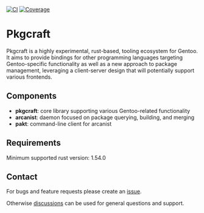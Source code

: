 [![CI](https://github.com/pkgcraft/pkgcraft/workflows/test/badge.svg)](https://github.com/pkgcraft/pkgcraft/actions/workflows/test.yml)
[![Coverage](https://codecov.io/gh/pkgcraft/pkgcraft/branch/main/graph/badge.svg)](https://codecov.io/gh/pkgcraft/pkgcraft)

# Pkgcraft

Pkgcraft is a highly experimental, rust-based, tooling ecosystem for Gentoo. It
aims to provide bindings for other programming languages targeting
Gentoo-specific functionality as well as a new approach to package management,
leveraging a client-server design that will potentially support various
frontends.

## Components

- **pkgcraft**: core library supporting various Gentoo-related functionality
- **arcanist**: daemon focused on package querying, building, and merging
- **pakt**: command-line client for arcanist

## Requirements

Minimum supported rust version: 1.54.0

## Contact

For bugs and feature requests please create an [issue][1].

Otherwise [discussions][2] can be used for general questions and support.

[1]: <https://github.com/pkgcraft/pkgcraft/issues>
[2]: <https://github.com/pkgcraft/pkgcraft/discussions>
